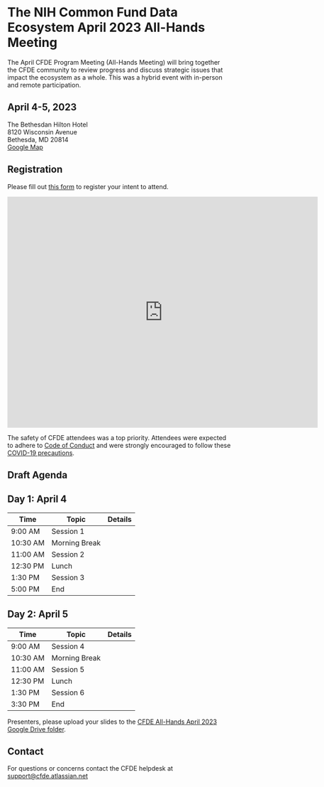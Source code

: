 # The NIH Common Fund Data Ecosystem April 2023 All-Hands Meeting

The April CFDE Program Meeting (All-Hands Meeting) will bring together the CFDE community to review progress and discuss strategic issues that impact the ecosystem as a whole. This was a hybrid event with in-person and remote participation.

## April 4-5, 2023

The Bethesdan Hilton Hotel <br/>
8120 Wisconsin Avenue <br/>
Bethesda, MD 20814 <br/>
[Google Map](https://goo.gl/maps/bYKJiKZeGnmywWCm8)

## Registration

Please fill out [this form](https://forms.gle/G7SEEcJdjZozbUUg6) to register your intent to attend. 

<iframe src="https://docs.google.com/forms/d/e/1FAIpQLSdpO5095Ibn8VvDmi6D8rMVcSJz_LICMZwjBLZ5GgJYoL9Xgg/viewform?embedded=true" width="700" height="520" frameborder="0" marginheight="0" marginwidth="0">Loading…</iframe>

The safety of CFDE attendees was a top priority. Attendees were expected to adhere to [Code of Conduct](https://nih-cfde.github.io/2022-june-all-hands-meeting/CODEOFCONDUCT/) and were strongly encouraged to follow these [COVID-19 precautions](https://nih-cfde.github.io/2022-june-all-hands-meeting/COVID/).

## Draft Agenda 

## Day 1: April 4

| Time     | Topic         | Details |
|----------|---------------|---------|
| 9:00 AM  | Session 1     |         |
| 10:30 AM | Morning Break |         |
| 11:00 AM | Session 2     |         |
| 12:30 PM | Lunch         |         |
| 1:30 PM  | Session 3     |         |
| 5:00 PM  | End           |         |


## Day 2: April 5

| Time     | Topic         | Details |
|----------|---------------|---------|
| 9:00 AM  | Session 4     |         |
| 10:30 AM | Morning Break |         |
| 11:00 AM | Session 5     |         |
| 12:30 PM | Lunch         |         |
| 1:30 PM  | Session 6     |         |
| 3:30 PM  | End           |         |

Presenters, please upload your slides to the [CFDE All-Hands April 2023 Google Drive folder](https://drive.google.com/drive/folders/1axSoVORpgKjNnWYF_gQngGml5ZDvZRAH?usp=sharing).

## Contact

For questions or concerns contact the CFDE helpdesk at [support@cfde.atlassian.net](mailto:support@cfde.atlassian.net)
